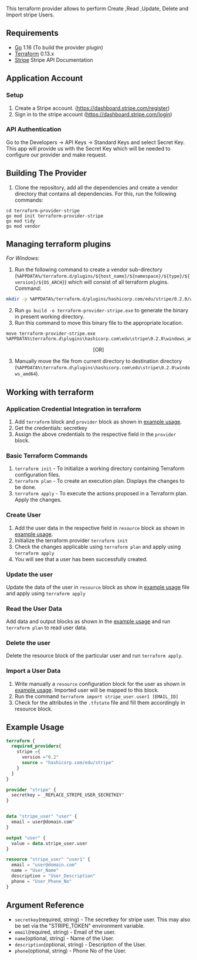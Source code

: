 This terraform provider allows to perform Create ,Read ,Update, Delete and Import stripe Users. 


## Requirements

* [Go](https://golang.org/doc/install) 1.16 (To build the provider plugin)<br>
* [Terraform](https://www.terraform.io/downloads.html) 0.13.x <br/>
* [Stripe](https://stripe.com/docs/api) Stripe API Documentation 

## Application Account

### Setup
1. Create a Stripe account. (https://dashboard.stripe.com/register)<br>
2. Sign in to the stripe account (https://dashboard.stripe.com/login)<br>

### API Authentication
Go to the Developers -> API Keys -> Standard Keys and select Secret Key.<br>
This app will provide us with the Secret Key which will be needed to configure our provider and make request. <br>

## Building The Provider
1. Clone the repository, add all the dependencies and create a vendor directory that contains all dependencies. For this, run the following commands: <br>
 ```golang
cd terraform-provider-stripe
go mod init terraform-provider-stripe
go mod tidy
go mod vendor
```

## Managing terraform plugins
*For Windows:*
1. Run the following command to create a vendor sub-directory (`%APPDATA%/terraform.d/plugins/${host_name}/${namespace}/${type}/${version}/${OS_ARCH}`) which will consist of all terraform plugins. <br> 
Command: 
```bash
mkdir -p %APPDATA%/terraform.d/plugins/hashicorp.com/edu/stripe/0.2.0/windows_amd64
```
2. Run `go build -o terraform-provider-stripe.exe` to generate the binary in present working directory. <br>
3. Run this command to move this binary file to the appropriate location.
 ```
 move terraform-provider-stripe.exe %APPDATA%\terraform.d\plugins\hashicorp.com\edu\stripe\0.2.0\windows_amd64
 ``` 
<p align="center">[OR]</p>
 
3. Manually move the file from current directory to destination directory (`%APPDATA%\terraform.d\plugins\hashicorp.com\edu\stripe\0.2.0\windows_amd64`).<br>

## Working with terraform


### Application Credential Integration in terraform
1. Add `terraform` block and `provider` block as shown in [example usage](#example-usage).
2. Get the credentials: secretkey
3. Assign the above credentials to the respective field in the `provider` block.

### Basic Terraform Commands
1. `terraform init` - To initialize a working directory containing Terraform configuration files.
2. `terraform plan` - To create an execution plan. Displays the changes to be done.
3. `terraform apply` - To execute the actions proposed in a Terraform plan. Apply the changes.

### Create User
1. Add the user data in the respective field in `resource` block as shown in [example usage](#example-usage).
2. Initialize the terraform provider `terraform init`
3. Check the changes applicable using `terraform plan` and apply using `terraform apply`
4. You will see that a user has been successfully created.

### Update the user
Update the data of the user in `resource` block as show in [example usage](#example-usage) file and apply using `terraform apply`

### Read the User Data
Add data and output blocks as shown in the [example usage](#example-usage) and run `terraform plan` to read user data.

### Delete the user
Delete the resource block of the particular user and run `terraform apply`.

### Import a User Data
1. Write manually a `resource` configuration block for the user as shown in [example usage](#example-usage). Imported user will be mapped to this block.
2. Run the command `terraform import stripe_user.user1 [EMAIL_ID]`
3. Check for the attributes in the `.tfstate` file and fill them accordingly in resource block.

## Example Usage<a id="example-usage"></a>
```terraform
terraform {
  required_providers{
    stripe ={
      version ="0.2"
      source = "hashicorp.com/edu/stripe"
    }
  }
}

provider "stripe" {
  secretkey = _REPLACE_STRIPE_USER_SECRETKEY"
}


data "stripe_user" "user" {
  email = user@domain.com"
}

output "user" {
  value = data.stripe_user.user
}

resource "stripe_user" "user1" {
  email = "user@domain.com"
  name = "User_Name"
  description = "User_Description"
  phone = "User_Phone_No"
}
```
## Argument Reference

* `secretkey`(required, string)     - The secretkey for stripe user. This may also be set via the "STRIPE_TOKEN" environment variable.
* `email`(required, string)         - Email of the user.
* `name`(optional, string) - Name of the User.
*  `description`(optional, string) - Description of the User.
*  `phone`(optional, string) - Phone No of the User.

